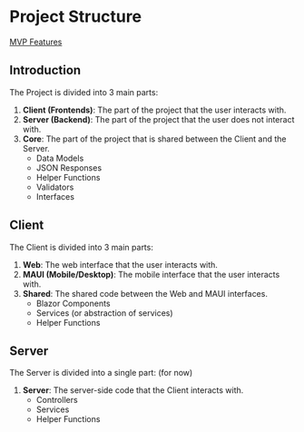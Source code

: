 ﻿# Project Structure

[MVP Features](MVP.md#features)

## Introduction
The Project is divided into 3 main parts:
1. **Client (Frontends)**: The part of the project that the user interacts with.
2. **Server (Backend)**: The part of the project that the user does not interact with.
3. **Core**: The part of the project that is shared between the Client and the Server.
    - Data Models
    - JSON Responses
    - Helper Functions
    - Validators
    - Interfaces

## Client
The Client is divided into 3 main parts:
1. **Web**: The web interface that the user interacts with.
2. **MAUI (Mobile/Desktop)**: The mobile interface that the user interacts with.
3. **Shared**: The shared code between the Web and MAUI interfaces.
    - Blazor Components
    - Services (or abstraction of services)
    - Helper Functions

## Server
The Server is divided into a single part: (for now)
1. **Server**: The server-side code that the Client interacts with.
    - Controllers
    - Services
    - Helper Functions